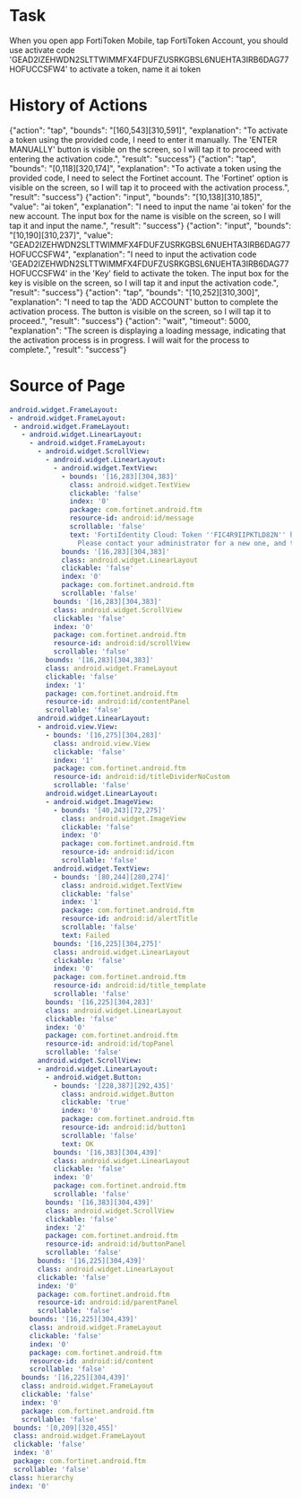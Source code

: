 # Task 
 When you open app FortiToken Mobile, tap FortiToken Account, you should use activate code 'GEAD2IZEHWDN2SLTTWIMMFX4FDUFZUSRKGBSL6NUEHTA3IRB6DAG77HOFUCCSFW4' to activate a token, name it ai token
# History of Actions 
 {"action": "tap", "bounds": "[160,543][310,591]", "explanation": "To activate a token using the provided code, I need to enter it manually. The 'ENTER MANUALLY' button is visible on the screen, so I will tap it to proceed with entering the activation code.", "result": "success"}
{"action": "tap", "bounds": "[0,118][320,174]", "explanation": "To activate a token using the provided code, I need to select the Fortinet account. The 'Fortinet' option is visible on the screen, so I will tap it to proceed with the activation process.", "result": "success"}
{"action": "input", "bounds": "[10,138][310,185]", "value": "ai token", "explanation": "I need to input the name 'ai token' for the new account. The input box for the name is visible on the screen, so I will tap it and input the name.", "result": "success"}
{"action": "input", "bounds": "[10,190][310,237]", "value": "GEAD2IZEHWDN2SLTTWIMMFX4FDUFZUSRKGBSL6NUEHTA3IRB6DAG77HOFUCCSFW4", "explanation": "I need to input the activation code 'GEAD2IZEHWDN2SLTTWIMMFX4FDUFZUSRKGBSL6NUEHTA3IRB6DAG77HOFUCCSFW4' in the 'Key' field to activate the token. The input box for the key is visible on the screen, so I will tap it and input the activation code.", "result": "success"}
{"action": "tap", "bounds": "[10,252][310,300]", "explanation": "I need to tap the 'ADD ACCOUNT' button to complete the activation process. The button is visible on the screen, so I will tap it to proceed.", "result": "success"}
{"action": "wait", "timeout": 5000, "explanation": "The screen is displaying a loading message, indicating that the activation process is in progress. I will wait for the process to complete.", "result": "success"}
# Source of Page 
 ```yaml
 android.widget.FrameLayout:
- android.widget.FrameLayout:
  - android.widget.FrameLayout:
    - android.widget.LinearLayout:
      - android.widget.FrameLayout:
        - android.widget.ScrollView:
          - android.widget.LinearLayout:
            - android.widget.TextView:
              - bounds: '[16,283][304,383]'
                class: android.widget.TextView
                clickable: 'false'
                index: '0'
                package: com.fortinet.android.ftm
                resource-id: android:id/message
                scrollable: 'false'
                text: 'FortiIdentity Cloud: Token ''FIC4R9IIPKTLD82N'' has expired.
                  Please contact your administrator for a new one, and try again.'
              bounds: '[16,283][304,383]'
              class: android.widget.LinearLayout
              clickable: 'false'
              index: '0'
              package: com.fortinet.android.ftm
              scrollable: 'false'
            bounds: '[16,283][304,383]'
            class: android.widget.ScrollView
            clickable: 'false'
            index: '0'
            package: com.fortinet.android.ftm
            resource-id: android:id/scrollView
            scrollable: 'false'
          bounds: '[16,283][304,383]'
          class: android.widget.FrameLayout
          clickable: 'false'
          index: '1'
          package: com.fortinet.android.ftm
          resource-id: android:id/contentPanel
          scrollable: 'false'
        android.widget.LinearLayout:
        - android.view.View:
          - bounds: '[16,275][304,283]'
            class: android.view.View
            clickable: 'false'
            index: '1'
            package: com.fortinet.android.ftm
            resource-id: android:id/titleDividerNoCustom
            scrollable: 'false'
          android.widget.LinearLayout:
          - android.widget.ImageView:
            - bounds: '[40,243][72,275]'
              class: android.widget.ImageView
              clickable: 'false'
              index: '0'
              package: com.fortinet.android.ftm
              resource-id: android:id/icon
              scrollable: 'false'
            android.widget.TextView:
            - bounds: '[80,244][280,274]'
              class: android.widget.TextView
              clickable: 'false'
              index: '1'
              package: com.fortinet.android.ftm
              resource-id: android:id/alertTitle
              scrollable: 'false'
              text: Failed
            bounds: '[16,225][304,275]'
            class: android.widget.LinearLayout
            clickable: 'false'
            index: '0'
            package: com.fortinet.android.ftm
            resource-id: android:id/title_template
            scrollable: 'false'
          bounds: '[16,225][304,283]'
          class: android.widget.LinearLayout
          clickable: 'false'
          index: '0'
          package: com.fortinet.android.ftm
          resource-id: android:id/topPanel
          scrollable: 'false'
        android.widget.ScrollView:
        - android.widget.LinearLayout:
          - android.widget.Button:
            - bounds: '[228,387][292,435]'
              class: android.widget.Button
              clickable: 'true'
              index: '0'
              package: com.fortinet.android.ftm
              resource-id: android:id/button1
              scrollable: 'false'
              text: OK
            bounds: '[16,383][304,439]'
            class: android.widget.LinearLayout
            clickable: 'false'
            index: '0'
            package: com.fortinet.android.ftm
            scrollable: 'false'
          bounds: '[16,383][304,439]'
          class: android.widget.ScrollView
          clickable: 'false'
          index: '2'
          package: com.fortinet.android.ftm
          resource-id: android:id/buttonPanel
          scrollable: 'false'
        bounds: '[16,225][304,439]'
        class: android.widget.LinearLayout
        clickable: 'false'
        index: '0'
        package: com.fortinet.android.ftm
        resource-id: android:id/parentPanel
        scrollable: 'false'
      bounds: '[16,225][304,439]'
      class: android.widget.FrameLayout
      clickable: 'false'
      index: '0'
      package: com.fortinet.android.ftm
      resource-id: android:id/content
      scrollable: 'false'
    bounds: '[16,225][304,439]'
    class: android.widget.FrameLayout
    clickable: 'false'
    index: '0'
    package: com.fortinet.android.ftm
    scrollable: 'false'
  bounds: '[0,209][320,455]'
  class: android.widget.FrameLayout
  clickable: 'false'
  index: '0'
  package: com.fortinet.android.ftm
  scrollable: 'false'
class: hierarchy
index: '0'
 
```